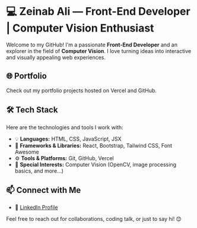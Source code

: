 # 💻 Zeinab Ali — Front-End Developer | Computer Vision Enthusiast

Welcome to my GitHub! I'm a passionate **Front-End Developer** and an explorer in the field of **Computer Vision**. I love turning ideas into interactive and visually appealing web experiences.

## 🌐 Portfolio
Check out my portfolio projects hosted on Vercel and GitHub.

## 🛠️ Tech Stack
Here are the technologies and tools I work with:

- 💡 **Languages:** HTML, CSS, JavaScript, JSX  
- 🎨 **Frameworks & Libraries:** React, Bootstrap, Tailwind CSS, Font Awesome  
- ⚙️ **Tools & Platforms:** Git, GitHub, Vercel  
- 🤖 **Special Interests:** Computer Vision (OpenCV, image processing basics, and more...)

## 📫 Connect with Me
- 💼 [LinkedIn Profile](https://www.linkedin.com/in/zeinab-ali-a2b89b204/)

Feel free to reach out for collaborations, coding talk, or just to say hi! 😊
